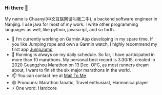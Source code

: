 ### Hi there 👋

My name is Chuanyi(中文互联网请叫我二牛), a backend software engineer in Nanjing. I use java for most of my work. I write other programming languages as well, like python, javascript, and so forth. 

- 🔭 I’m currently working on Garmin App developing in my spare time. If you like Jumping rope and own a Garmin watch, I highly recommend my first app [JumpJump](https://apps.garmin.com/en-US/apps/92273c4b-9b53-4a8e-86a9-e5235af2505c)
- 🌱 Running is always on my daily schedule. So far, I have participated in more than 10 marathons. My personal best record is 3:30:15, created in 2020 Guangzhou Marathon on 13 Dec. OFC, as most runners dream about, I want to finish the six major marathons in the world.
- 📫 You can contact me at [Mail To Me](mailto:chuanyi@88.com)
- 😄 Pronouns: Marathon fanatic, Travel enthusiast, Harmonica player
- ⚡ One word: Hardcore
